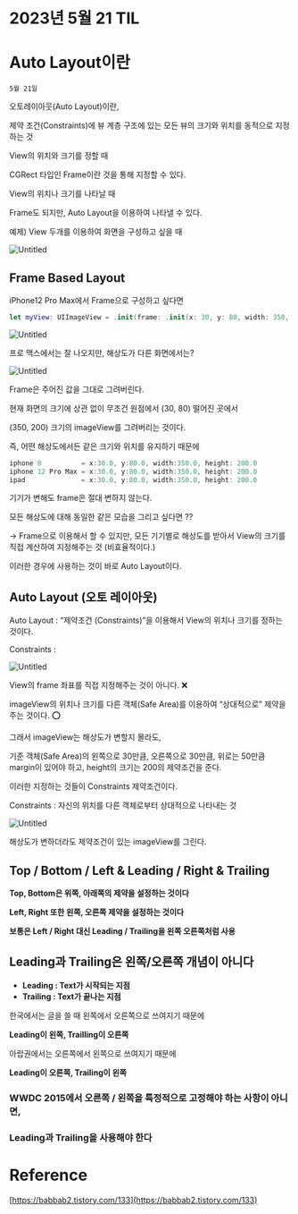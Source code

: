 # 2023년 5월 21 TIL

# Auto Layout이란

`5월 21일`

오토레이아웃(Auto Layout)이란,

제약 조건(Constraints)에 뷰 계층 구조에 있는 모든 뷰의 크기와 위치를 동적으로 지정하는 것

View의 위치와 크기를 정할 때

CGRect 타입인 Frame이란 것을 통해 지정할 수 있다.

View의 위치나 크기를 나타날 때

Frame도 되지만, Auto Layout을 이용하여 나타낼 수 있다.

예제) View 두개를 이용하여 화면을 구성하고 싶을 때

![Untitled](https://s3-us-west-2.amazonaws.com/secure.notion-static.com/7ae9a9b5-1b57-4953-af41-608fcf3c2d1f/Untitled.png)

## Frame Based Layout

iPhone12 Pro Max에서 Frame으로 구성하고 싶다면

```swift
let myView: UIImageView = .init(frame: .init(x: 30, y: 80, width: 350, height: 200))
```

![Untitled](https://s3-us-west-2.amazonaws.com/secure.notion-static.com/14407eba-c458-4fef-bb39-5b8bbde37344/Untitled.png)

프로 맥스에서는  잘 나오지만, 해상도가 다른 화면에서는?

![Untitled](https://s3-us-west-2.amazonaws.com/secure.notion-static.com/4c1d2058-e5b9-4713-a0ef-3cf0f81fc321/Untitled.png)

Frame은 주어진 값을 그대로 그려버린다.

현재 화면의 크기에 상관 없이 무조건 원점에서 (30, 80) 떨어진 곳에서

(350, 200) 크기의 imageView를 그려버리는 것이다.

즉, 어떤 해상도에서든 같은 크기와 위치를 유지하기 때문에

```swift
iphone 8          = x:30.0, y:80.0, width:350.0, height: 200.0
iphone 12 Pro Max = x:30.0, y:80.0, width:350.0, height: 200.0
ipad              = x:30.0, y:80.0, width:350.0, height: 200.0
```

기기가 변해도 frame은 절대 변하지 않는다.

모든 해상도에 대해 동일한 같은 모습을 그리고 싶다면 ??

→ Frame으로 이용해서 할 수 있지만, 모든 기기별로 해상도를 받아서 View의 크기를 직접 계산하여 지정해주는 것 (비효율적이다.)

이러한 경우에 사용하는 것이 바로 Auto Layout이다.

## Auto Layout (오토 레이아웃)

Auto Layout : “제약조건 (Constraints)”을 이용해서 View의 위치나 크기를 정하는 것이다.

Constraints :

![Untitled](https://s3-us-west-2.amazonaws.com/secure.notion-static.com/df46fe7a-7f3e-4ef2-806f-f72b79ff5d80/Untitled.png)

View의 frame 좌표를 직접 지정해주는 것이 아니다. ❌

imageView의 위치나 크기를 다른 객체(Safe Area)를 이용하여 “상대적으로” 제약을 주는 것이다. ⭕️

그래서 imageView는 해상도가 변할지 몰라도,

기준 객체(Safe Area)의 왼쪽으로 30만큼, 오른쪽으로 30만큼, 위로는 50만큼 margin이 있어야 하고, height의 크기는 200의 제약조건을 준다.

이러한 지정하는 것들이 Constraints 제약조건이다.

Constraints : 자신의 위치를 다른 객체로부터 상대적으로 나타내는 것

![Untitled](https://s3-us-west-2.amazonaws.com/secure.notion-static.com/0f04a595-457e-4d8f-87de-bf3b6c1bd05d/Untitled.png)

해상도가 변하더라도 제약조건이 있는 imageView를 그린다.

## ****Top / Bottom / Left & Leading / Right & Trailing****

**Top, Bottom은 위쪽, 아래쪽의 제약을 설정하는 것이다**

**Left, Right 또한 왼쪽, 오른쪽 제약을 설정하는 것이다**

**보통은 Left / Right 대신 Leading / Trailing을 왼쪽 오른쪽처럼 사용**

## ****Leading과 Trailing은 왼쪽/오른쪽 개념이 아니다****

- **Leading : Text가 시작되는 지점**
- **Trailing : Text가 끝나는 지점**

한국에서는 글을 쓸 때 왼쪽에서 오른쪽으로 쓰여지기 때문에

**Leading이 왼쪽, Trailling이 오른쪽**

아랍권에서는 오른쪽에서 왼쪽으로 쓰여지기 때문에

**Leading이 오른쪽, Trailing이 왼쪽**

### WWDC 2015에서 오른쪽 / 왼쪽을 특정적으로 고정해야 하는 사항이 아니면,

### Leading과 Trailing을 사용해야 한다

# Reference

[https://babbab2.tistory.com/133](https://babbab2.tistory.com/133)
